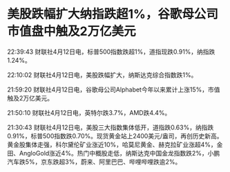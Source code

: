 # 美股跌幅扩大纳指跌超1%，谷歌母公司市值盘中触及2万亿美元

22:39:43 财联社4月12日电，标普500指数跌超1%，道指现跌0.91%，纳指跌1.24%。

22:10:02 财联社4月12日电，美股跌幅扩大，纳斯达克综合指数跌1%。

21:59:20 财联社4月12日电，谷歌母公司Alphabet今年以来累计上涨15%，市值触及2万亿美元。

21:50:10 财联社4月12日电，英特尔跌3.7%，AMD跌4.4%。

21:30:43
财联社4月12日电，美股三大指数集体低开，道指跌0.63%，纳指跌0.91%，标普500指数跌0.70%。现货黄金站上2400美元/盎司，再创历史新高。黄金股集体走强，科尔黛伦矿业涨近10%，哈莫尼黄金、赫克拉矿业涨超4%，金田、AngloGold涨近4%。热门中概股走低，纳斯达克中国金龙指数跌2%，小鹏汽车跌5%，京东跌超3%，蔚来、阿里巴巴、哔哩哔哩跌逾2%。

